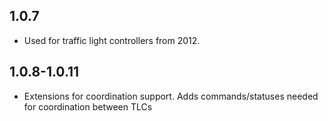
## 1.0.7
- Used for traffic light controllers from 2012.
## 1.0.8-1.0.11
- Extensions for coordination support. Adds commands/statuses needed for coordination between TLCs

